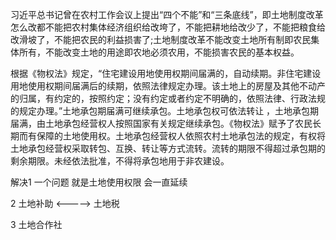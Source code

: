 习近平总书记曾在农村工作会议上提出“四个不能”和“三条底线”，即土地制度改革怎么改都不能把农村集体经济组织给改垮了，不能把耕地给改少了，不能把粮食给改滑坡了，不能把农民的利益损害了;土地制度改革不能改变土地所有制即农民集体所有，不能改变土地的用途即农地必须农用，不能损害农民的基本权益。


根据《物权法》规定，“住宅建设用地使用权期间届满的，自动续期。非住宅建设用地使用权期间届满后的续期，依照法律规定办理。该土地上的房屋及其他不动产的归属，有约定的，按照约定；没有约定或者约定不明确的，依照法律、行政法规的规定办理。”土地承包期届满可继续承包。土地承包权可依法转让 ，土地承包期届满，由土地承包经营权人按照国家有关规定继续承包。《物权法》赋予了农民长期而有保障的土地使用权。土地承包经营权人依照农村土地承包法的规定，有权将土地承包经营权采取转包、互换、转让等方式流转。流转的期限不得超过承包期的剩余期限。未经依法批准，不得将承包地用于非农建设。

解决1 一个问题 就是土地使用权限  会一直延续 

2 土地补助 <----->  土地税   

3 土地合作社 